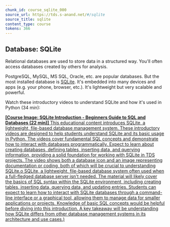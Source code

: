 ```yaml
---
chunk_id: course_sqlite_000
source_url: https://tds.s-anand.net/#/sqlite
source_title: sqlite
content_type: course
tokens: 366
---
```


## Database: SQLite

Relational databases are used to store data in a structured way. You'll often access databases created by others for analysis.

PostgreSQL, MySQL, MS SQL, Oracle, etc. are popular databases. But the most installed database is [SQLite](https://www.sqlite.org/index.html). It's embedded into many devices and apps (e.g. your phone, browser, etc.). It's lightweight but very scalable and powerful.

Watch these introductory videos to understand SQLite and how it's used in Python (34 min):

[**[Course Image: SQLite Introduction - Beginners Guide to SQL and Databases (22 min)]** This educational content introduces SQLite, a lightweight, file-based database management system. These introductory videos are designed to help students understand SQLite and its basic usage in Python. The videos cover fundamental SQL concepts and demonstrate how to interact with databases programmatically. Expect to learn about creating databases, defining tables, inserting data, and querying information, providing a solid foundation for working with SQLite in TDS projects. The video shows both a database icon and an image representing documentation or coding, both of which will be crucial to understanding SQLite.o SQLite, a lightweight, file-based database system often used when a full-fledged database server isn't needed. The material will likely cover the basics of SQL syntax within the SQLite environment, including creating tables, inserting data, querying data, and updating entries. Students can expect to learn how to interact with SQLite databases through a command-line interface or a graphical tool, allowing them to manage data for smaller applications or projects. Knowledge of basic SQL concepts would be helpful before diving into this introduction. A key takeaway will be understanding how SQLite differs from other database management systems in its architecture and use cases.)](https://youtu.be/8Xyn8R9eKB8)
